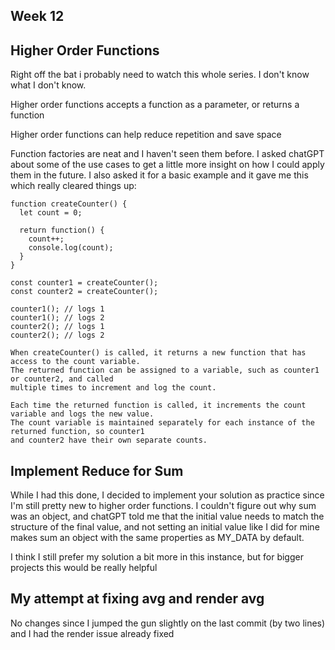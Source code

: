 ## Week 12

## Higher Order Functions

Right off the bat i probably need to watch this whole series. I don't know what I don't know.

Higher order functions accepts a function as a parameter, or returns a function

Higher order functions can help reduce repetition and save space

Function factories are neat and I haven't seen them before. I asked chatGPT about some of the use cases to get a little more insight on how I could apply them in the future. I also asked it for a basic example and it gave me this which really cleared things up:

```
function createCounter() {
  let count = 0;

  return function() {
    count++;
    console.log(count);
  }
}

const counter1 = createCounter();
const counter2 = createCounter();

counter1(); // logs 1
counter1(); // logs 2
counter2(); // logs 1
counter2(); // logs 2

When createCounter() is called, it returns a new function that has access to the count variable.
The returned function can be assigned to a variable, such as counter1 or counter2, and called
multiple times to increment and log the count.

Each time the returned function is called, it increments the count variable and logs the new value.
The count variable is maintained separately for each instance of the returned function, so counter1
and counter2 have their own separate counts.
```

## Implement Reduce for Sum

While I had this done, I decided to implement your solution as practice since I'm still pretty new to higher order functions. I couldn't figure out why sum was an object, and chatGPT told me that the initial value needs to match the structure of the final value, and not setting an initial value like I did for mine makes sum an object with the same properties as MY_DATA by default.

I think I still prefer my solution a bit more in this instance, but for bigger projects this would be really helpful

## My attempt at fixing avg and render avg

No changes since I jumped the gun slightly on the last commit (by two lines) and I had the render issue already fixed
